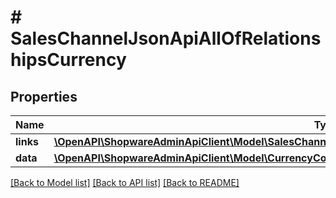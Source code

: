 # # SalesChannelJsonApiAllOfRelationshipsCurrency

## Properties

Name | Type | Description | Notes
------------ | ------------- | ------------- | -------------
**links** | [**\OpenAPI\ShopwareAdminApiClient\Model\SalesChannelJsonApiAllOfRelationshipsCurrencyLinks**](SalesChannelJsonApiAllOfRelationshipsCurrencyLinks.md) |  | [optional]
**data** | [**\OpenAPI\ShopwareAdminApiClient\Model\CurrencyCountryRoundingJsonApiAllOfRelationshipsCurrencyData**](CurrencyCountryRoundingJsonApiAllOfRelationshipsCurrencyData.md) |  | [optional]

[[Back to Model list]](../../README.md#models) [[Back to API list]](../../README.md#endpoints) [[Back to README]](../../README.md)
